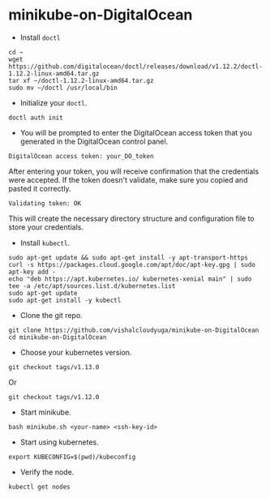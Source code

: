 # minikube-on-DigitalOcean

- Install `doctl`

```
cd ~
wget https://github.com/digitalocean/doctl/releases/download/v1.12.2/doctl-1.12.2-linux-amd64.tar.gz
tar xf ~/doctl-1.12.2-linux-amd64.tar.gz
sudo mv ~/doctl /usr/local/bin
```

- Initialize your `doctl`.

```
doctl auth init
```

- You will be prompted to enter the DigitalOcean access token that you generated in the DigitalOcean control panel.

```
DigitalOcean access token: your_DO_token
```
After entering your token, you will receive confirmation that the credentials were accepted. If the token doesn't validate, make sure you copied and pasted it correctly.

```
Validating token: OK
```

This will create the necessary directory structure and configuration file to store your credentials.


- Install `kubectl`.

```
sudo apt-get update && sudo apt-get install -y apt-transport-https
curl -s https://packages.cloud.google.com/apt/doc/apt-key.gpg | sudo apt-key add -
echo "deb https://apt.kubernetes.io/ kubernetes-xenial main" | sudo tee -a /etc/apt/sources.list.d/kubernetes.list
sudo apt-get update
sudo apt-get install -y kubectl
```


- Clone the git repo.

```
git clone https://github.com/vishalcloudyuga/minikube-on-DigitalOcean
cd minikube-on-DigitalOcean
```

- Choose your kubernetes version.

```
git checkout tags/v1.13.0
```
Or
```
git checkout tags/v1.12.0
```

- Start minikube.

```
bash minikube.sh <your-name> <ssh-key-id>
```

- Start using kubernetes.

```
export KUBECONFIG=$(pwd)/kubeconfig
```

- Verify the node.

```
kubectl get nodes
```
